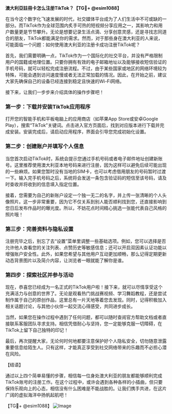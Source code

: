 **澳大利亞註冊卡怎么注册TikTok？【TG💪+ @esim1088】**

在当今这个数字化飞速发展的时代，社交媒体平台成为了人们生活中不可或缺的一部分。而TikTok作为全球范围内炙手可热的短视频分享应用之一，其影响力和用户数量更是节节攀升。无论是想要记录生活点滴、分享创意灵感，还是寻找志同道合的朋友，TikTok都能满足你的需求。然而，对于那些身在澳大利亚的人来说，可能面临一个问题：如何使用澳大利亚的注册卡成功注册TikTok呢？

首先，我们需要明确一点，TikTok作为一个国际化的社交平台，并没有严格限制用户的国籍或地理位置。只要你拥有有效的电子邮箱地址以及能够接收短信验证的手机号码，就可以轻松完成注册流程。不过，由于某些国家或地区的网络环境较为特殊，可能会遇到访问速度慢或者无法正常加载的情况。因此，在开始之前，建议大家先确保自己的设备已经连接到稳定且快速的Wi-Fi网络。

接下来，让我们一步步来介绍具体的操作步骤吧！

### 第一步：下载并安装TikTok应用程序

打开您的智能手机和平板电脑上的应用商店（如苹果App Store或安卓Google Play），搜索“TikTok”关键词。点击进入官方页面后，找到对应版本进行下载并完成安装。安装完成后，请启动应用程序，界面会引导您完成初始化设置。

### 第二步：创建账户并填写个人信息

当您首次启动TikTok时，系统会提示您通过手机号码或者电子邮件地址创建新账号。这里推荐使用澳大利亚本地号码来进行注册，因为这样可以避免后续可能出现的一些麻烦。如果您暂时没有当地的SIM卡，也可以考虑借用朋友的号码暂时过渡一下。输入完手机号码之后，系统将会发送一条包含验证码的短信至该号码，请及时查收并将收到的信息填入指定位置。

接着，您需要为自己的新账户设定一个独一无二的名字，并上传一张清晰的个人头像照片。这一步非常重要，因为它不仅关系到别人能否顺利找到您，还直接影响到您日后发布作品时的曝光度。所以，不妨花点时间精心挑选一张能代表自己风格的照片哦！

### 第三步：完善资料与隐私设置

注册完毕之后，别忘了去“设置”菜单里调整一些基础选项。例如，您可以选择是否允许他人查看您的关注列表、点赞历史等敏感信息；还可以开启双因素认证功能以增强账户安全性。此外，如果您希望与其他用户互动更加顺畅，那么记得定期更新动态背景图片以及简介内容，让浏览者一眼就能了解你是谁。

### 第四步：探索社区并参与活动

现在，恭喜您已经成为一名正式的TikTok用户啦！接下来，就可以尽情享受这个充满活力与创意的世界了。无论是观看热门挑战赛视频、学习舞蹈教程，还是尝试制作属于自己的原创作品，这里总有一片天地等着您去发现。同时，记得积极加入相关话题讨论，与其他小伙伴一起交流心得感受，共同进步成长。

当然，如果您在操作过程中遇到了任何问题，都可以随时查阅官方帮助文档或者直接联系客服团队寻求支持。相信凭借耐心与坚持，您一定能够克服一切障碍，在TikTok上留下自己独特的印记！

最后，再次提醒大家，无论何时何地都要注意保护好个人隐私安全，切勿随意泄露重要信息给陌生人。只有这样，才能真正享受到社交网络带来的乐趣而不必担心潜在风险。

【结语】

通过以上四个简单易懂的步骤，相信每一位身处澳大利亚的朋友都能够顺利完成TikTok账号的注册工作。在这个过程中，或许会遇到各种各样的小插曲，但只要保持乐观向上的心态，相信没有什么困难是不能战胜的。让我们携手共进，在这片广阔的虚拟海洋中扬帆起航吧！

【TG💪+ @esim1088】
![Image](https://i.postimg.cc/4NQfJmqS/Snipaste-2025-05-13-00-14-12.png)